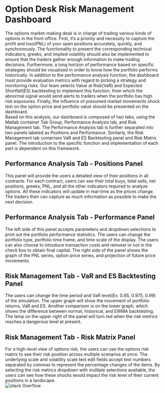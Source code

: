 # Option Desk Risk Management Dashboard
The options market-making desk is in charge of trading various kinds of options in the front office. First, it’s a priority and necessity to capture the profit and loss(PNL) of your open positions accurately, quickly, and synchronously. The functionality to present the corresponding technical indicators, greeks, and implied volatility should also be implemented to ensure that the traders gather enough information to make trading decisions. Furthermore, a long horizon of performance based on specific strategies should be visualized in order to know how the portfolio performs historically. In addition to the performance analysis function, the dashboard must provide evaluation metrics with regard to picking a strategy and monitoring risks. Our team selects Value at Risk(VaR) and Expected Shortfall(ES) backtesting to implement this function, from which the abnormal signal would send alerts to traders when the portfolio has high risk exposures. Finally, the influence of presumed market movements shock test on the option price and portfolio value should be presented on the dashboard.\
Based on this analysis, our dashboard is composed of two tabs, using the Matlab container Tab Group, Performance Analysis tab, and Risk Management tab.  The Performance Analysis tab is further separated into two panels labeled as Positions and Performance. Similarly, the Risk Management tab comprises VaR and ES Backtesting panel and Risk Matrix panel. The introduction to the specific function and implementation of each part is dependent on this framework.
## Performance Analysis Tab - Positions Panel
This panel will provide the users a detailed view of their positions in all contracts. For each contract, users can see their total buys, total sells, net positions, greeks, PNL, and all the other indicators required to analyze options. All these indicators will update in real-time as the prices change. The traders then can capture as much information as possible to make the next decision.
## Performance Analysis Tab - Performance Panel
The left side of this panel accepts parameters and dropdown selections to print out the portfolio performance statistics. The users can change the portfolio type, portfolio time frame, and time scale of the display. The users can also choose to introduce transaction costs and reinvest or not in the check box to obtain final capital. The right side of the panel shows the graph of the PNL series, option price series, and projection of future price movements.
## Risk Management Tab - VaR and ES Backtesting Panel
The users can change the time period and VaR level(Ex. 0.95, 0.975, 0.99) of the simulation. The upper graph will show the movement of portfolio returns, VaR and ES. Another comparison is on the lower graph, which shows the difference between normal, historical, and EWMA backtesting. The lamp on the upper right of the panel will turn red when the risk metrics reaches a dangerous level at present.
## Risk Management Tab - Risk Matrix Panel
For a high-level view of options risk, the users can use the options risk matrix to see their risk position across multiple scenarios at once. The underlying scale and volatility scale text edit fields accept text numbers separated by commas to represent the percentage changes of the items. By selecting the risk metrics dropdown with multiple selections available, the users can see how these shocks would impact the risk level of their current positions in a landscape.    
![stack Overflow](https://github.com/Jackie-Jiewei/Risk-Management-Dashboard/tree/main/screenshot/page1.png)

